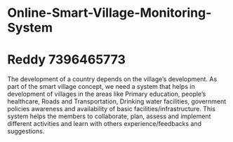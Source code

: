 # Online-Smart-Village-Monitoring-System


# Reddy 7396465773

The development of a country depends on the village’s development. 
As part of the smart village concept, we need a system that helps in development of villages in the
areas like Primary education, people’s healthcare, Roads and Transportation, Drinking water facilities, 
government policies awareness and availability of basic facilities/infrastructure. This system helps
the members to collaborate, plan, assess and implement different activities and learn with others experience/feedbacks and suggestions.

